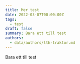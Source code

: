 ```yaml
---
title: Mer test
date: 2022-03-07T00:00:00Z
tags:
  - test
draft: false
summary: Bara ett till test
authors:
  - data/authors/lth-traktor.md
---
```

Bara ett till test
